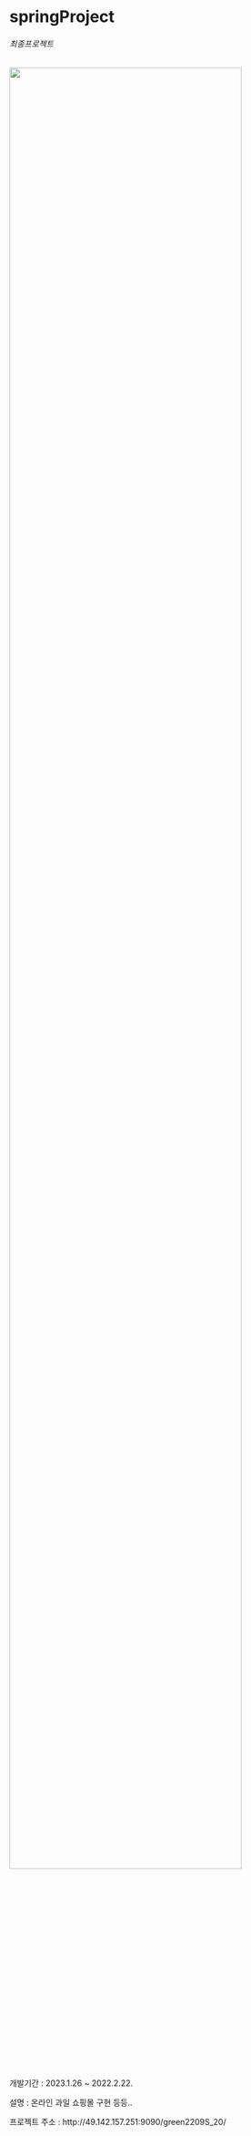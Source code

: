 # springProject
###### 최종프로젝트

<img src="https://user-images.githubusercontent.com/109835921/223698920-eb17566e-bdd1-42f4-999a-ed2944957fbf.png"  width="90%"></img>

<p> 개발기간 : 2023.1.26 ~ 2022.2.22. </p>
<p> 설명 : 온라인 과일 쇼핑몰 구현 등등.. </p>
<p> 프로젝트 주소 : http://49.142.157.251:9090/green2209S_20/ </p>
